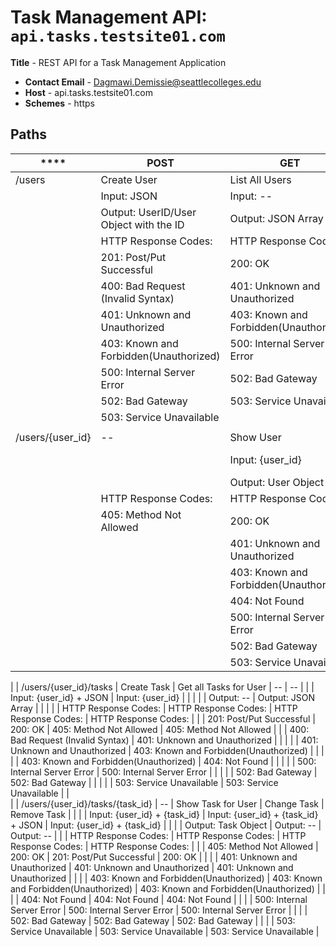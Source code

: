 # Task Management API: `api.tasks.testsite01.com`

 **Title** - REST API for a Task Management Application
- **Contact Email** - Dagmawi.Demissie@seattlecolleges.edu
- **Host** - api.tasks.testsite01.com
- **Schemes** - https

## Paths

| ****                                   | **POST**                                 | **GET**                                  | **PUT/PATCH**                               | **DELETE**                               |
|----------------------------------------|------------------------------------------|------------------------------------------|---------------------------------------------|------------------------------------------|
| /users                                 | Create User                              | List All Users                           | \-\-                                        | \-\-                                     |
|                                        | Input: JSON                              | Input: \-\-                              |                                             |                                          |
|                                        | Output: UserID/User Object with the ID   | Output: JSON Array                       |                                             |                                          |
|                                        | HTTP Response Codes:                     | HTTP Response Codes:                     | HTTP Response Codes:                        | HTTP Response Codes:                     |
|                                        | 201: Post/Put Successful                 | 200: OK                                  | 405: Method Not Allowed                     | 405: Method Not Allowed                  |
|                                        | 400: Bad Request \(Invalid Syntax\)      | 401: Unknown and Unauthorized            |                                             |                                          |
|                                        | 401: Unknown and Unauthorized            | 403: Known and Forbidden\(Unauthorized\) |                                             |                                          |
|                                        | 403: Known and Forbidden\(Unauthorized\) | 500: Internal Server Error               |                                             |                                          |
|                                        | 500: Internal Server Error               | 502: Bad Gateway                         |                                             |                                          |
|                                        | 502: Bad Gateway                         | 503: Service Unavailable                 |                                             |                                          |
|                                        | 503: Service Unavailable                 |   
|                                             |                                          |
| /users/\{user\_id\}                    | \-\-                                     | Show User                                | Change User                                 | Remove User                              |
|                                        |                                          | Input: \{user\_id\}                      | Input: \{user\_id\} \+ User Object          | Input: \{user\_id\}                      |
|                                        |                                          | Output: User Object                      | Output: \-\-                                | Output: \-\-                             |
|                                        | HTTP Response Codes:                     | HTTP Response Codes:                     | HTTP Response Codes:                        | HTTP Response Codes:                     |
|                                        | 405: Method Not Allowed                  | 200: OK                                  | 201: Post/Put Successful                    | 200: OK                                  |
|                                        |                                          | 401: Unknown and Unauthorized            | 401: Unknown and Unauthorized               | 401: Unknown and Unauthorized            |
|                                        |                                          | 403: Known and Forbidden\(Unauthorized\) | 403: Known and Forbidden\(Unauthorized\)    | 403: Known and Forbidden\(Unauthorized\) |
|                                        |                                          | 404: Not Found                           | 404: Not Found                              | 404: Not Found                           |
|                                        |                                          | 500: Internal Server Error               | 500: Internal Server Error                  | 500: Internal Server Error               |
|                                        |                                          | 502: Bad Gateway                         | 502: Bad Gateway                            | 502: Bad Gateway                         |
|                                        |                                          | 503: Service Unavailable                 | 503: Service Unavailable                    | 503: Service Unavailable   
|
| /users/\{user\_id\}/tasks              | Create Task                              | Get all Tasks for User                   | \-\-                                        | \-\-                                     |
|                                        | Input: \{user\_id\} \+ JSON              | Input: \{user\_id\}                      |                                             |                                          |
|                                        | Output: \-\-                             | Output: JSON Array                       |                                             |                                          |
|                                        | HTTP Response Codes:                     | HTTP Response Codes:                     | HTTP Response Codes:                        | HTTP Response Codes:                     |
|                                        | 201: Post/Put Successful                 | 200: OK                                  | 405: Method Not Allowed                     | 405: Method Not Allowed                  |
|                                        | 400: Bad Request \(Invalid Syntax\)      | 401: Unknown and Unauthorized            |                                             |                                          |
|                                        | 401: Unknown and Unauthorized            | 403: Known and Forbidden\(Unauthorized\) |                                             |                                          |
|                                        | 403: Known and Forbidden\(Unauthorized\) | 404: Not Found                           |                                             |                                          |
|                                        | 500: Internal Server Error               | 500: Internal Server Error               |                                             |                                          |
|                                        | 502: Bad Gateway                         | 502: Bad Gateway                         |                                             |                                          |
|                                        | 503: Service Unavailable                 | 503: Service Unavailable                 |                                             |  
|
| /users/\{user\_id\}/tasks/\{task\_id\} | \-\-                                     | Show Task for User                       | Change Task                                 | Remove Task                              |
|                                        |                                          | Input: \{user\_id\} \+ \{task\_id\}      | Input: \{user\_id\} \+ \{task\_id\} \+ JSON | Input: \{user\_id\} \+ \{task\_id\}      |
|                                        |                                          | Output: Task Object                      | Output: \-\-                                | Output: \-\-                             |
|                                        | HTTP Response Codes:                     | HTTP Response Codes:                     | HTTP Response Codes:                        | HTTP Response Codes:                     |
|                                        | 405: Method Not Allowed                  | 200: OK                                  | 201: Post/Put Successful                    | 200: OK                                  |
|                                        |                                          | 401: Unknown and Unauthorized            | 401: Unknown and Unauthorized               | 401: Unknown and Unauthorized            |
|                                        |                                          | 403: Known and Forbidden\(Unauthorized\) | 403: Known and Forbidden\(Unauthorized\)    | 403: Known and Forbidden\(Unauthorized\) |
|                                        |                                          | 404: Not Found                           | 404: Not Found                              | 404: Not Found                           |
|                                        |                                          | 500: Internal Server Error               | 500: Internal Server Error                  | 500: Internal Server Error               |
|                                        |                                          | 502: Bad Gateway                         | 502: Bad Gateway                            | 502: Bad Gateway                         |
|                                        |                                          | 503: Service Unavailable                 | 503: Service Unavailable                    | 503: Service Unavailable                 |


